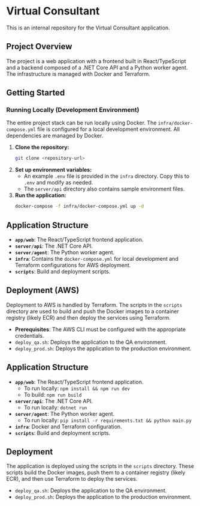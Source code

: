 # Virtual Consultant

This is an internal repository for the Virtual Consultant application.

## Project Overview

The project is a web application with a frontend built in React/TypeScript and a backend composed of a .NET Core API and a Python worker agent. The infrastructure is managed with Docker and Terraform.

## Getting Started

### Running Locally (Development Environment)

The entire project stack can be run locally using Docker. The `infra/docker-compose.yml` file is configured for a local development environment. All dependencies are managed by Docker.

1.  **Clone the repository:**
    ```bash
    git clone <repository-url>
    ```
2.  **Set up environment variables:**
    - An example `.env` file is provided in the `infra` directory. Copy this to `.env` and modify as needed.
    - The `server/api` directory also contains sample environment files.
3.  **Run the application:**
    ```bash
    docker-compose -f infra/docker-compose.yml up -d
    ```

## Application Structure

-   **`app/web`**: The React/TypeScript frontend application.
-   **`server/api`**: The .NET Core API.
-   **`server/agent`**: The Python worker agent.
-   **`infra`**: Contains the `docker-compose.yml` for local development and Terraform configurations for AWS deployment.
-   **`scripts`**: Build and deployment scripts.

## Deployment (AWS)

Deployment to AWS is handled by Terraform. The scripts in the `scripts` directory are used to build and push the Docker images to a container registry (likely ECR) and then deploy the services using Terraform.

-   **Prerequisites**: The AWS CLI must be configured with the appropriate credentials.
-   `deploy_qa.sh`: Deploys the application to the QA environment.
-   `deploy_prod.sh`: Deploys the application to the production environment.

## Application Structure

-   **`app/web`**: The React/TypeScript frontend application.
    -   To run locally: `npm install && npm run dev`
    -   To build: `npm run build`
-   **`server/api`**: The .NET Core API.
    -   To run locally: `dotnet run`
-   **`server/agent`**: The Python worker agent.
    -   To run locally: `pip install -r requirements.txt && python main.py`
-   **`infra`**: Docker and Terraform configuration.
-   **`scripts`**: Build and deployment scripts.

## Deployment

The application is deployed using the scripts in the `scripts` directory. These scripts build the Docker images, push them to a container registry (likely ECR), and then use Terraform to deploy the services.

-   `deploy_qa.sh`: Deploys the application to the QA environment.
-   `deploy_prod.sh`: Deploys the application to the production environment.
